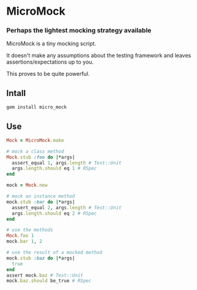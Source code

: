 # MicroMock

### Perhaps the lightest mocking strategy available

MicroMock is a tiny mocking script.

It doesn't make any assumptions about the testing framework
and leaves assertions/expectations up to you.

This proves to be quite powerful.

## Intall
```bash
gem install micro_mock
```

## Use
```ruby
Mock = MicroMock.make

# mock a class method
Mock.stub :foo do |*args|
  assert_equal 1, args.length # Test::Unit
  args.length.should eq 1 # RSpec
end

mock = Mock.new

# mock an instance method
mock.stub :bar do |*args|
  assert_equal 2, args.length # Test::Unit
  args.length.should eq 2 # RSpec
end

# use the methods
Mock.foo 1
mock.bar 1, 2

# use the result of a mocked method
mock.stub :baz do |*args|
  true
end
assert mock.baz # Test::Unit
mock.baz.should be_true # RSpec
```
